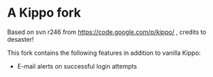 A Kippo fork
============

Based on svn r246 from https://code.google.com/p/kippo/ , credits to desaster!

This fork contains the following features in addition to vanilla Kippo:

* E-mail alerts on successful login attempts
